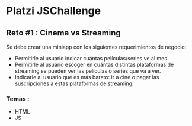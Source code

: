 # Platzi JSChallenge 
## Reto #1 : Cinema vs Streaming

Se debe crear una miniapp con los siguientes requerimientos de negocio:
- Permitirle al usuario indicar cuántas películas/series ve al mes.
- Permitirle al usuario escoger en cuántas distintas plataformas de streaming se pueden ver las películas o series que va a ver.
- Indicarle al usuario qué es más barato: ir a cine o pagar las suscripciones a estas plataformas de streaming.

### Temas :
- HTML
- JS

